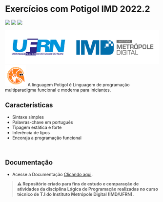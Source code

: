  # Exercícios com Potigol IMD 2022.2

[<img src="https://img.shields.io/github/followers/fransuelton?label=Follow%20Fransuelton&style=social">](https://github.com/Fransuelton)
[<img src="https://img.shields.io/github/followers/potigol?label=Follow%20Potigol&style=social">](https://github.com/potigol)
<img src="https://img.shields.io/github/repo-size/Fransuelton/exercicios-potigol-imd">

<img src="./src/banner.png" alt="banner com logo da UFRN e IMD">

<br>

<div align=left>
<img src="./src/potigol-logo.png" width=70 alt="logo potigol">
A linguagem Potigol é Linguagem de programação multiparadigma funcional e moderna para iniciantes.

<br>

## Características
* Sintaxe simples
* Palavras-chave em português
* Tipagem estática e forte
* Inferência de tipos
* Encoraja a programação funcional
<br>

## Documentação
- Acesse a Documentação <a href="https://potigol.github.io/docs/">Clicando aqui</a>.
</div>

<b>

 >⚠️ Repositório criado para fins de estudo e comparação de atividades da disciplina Lógica de Programação realizadas no curso técnico de T.I do Instituto Metrópole Digital (IMD/UFRN).